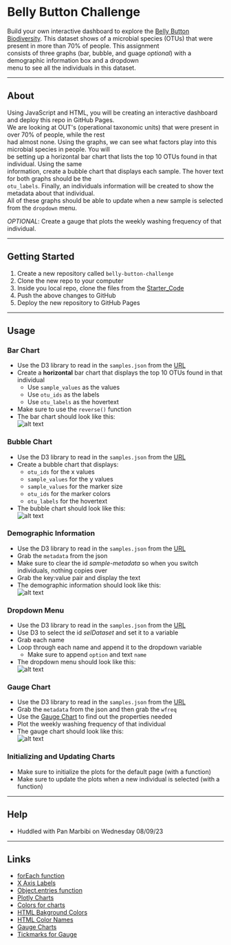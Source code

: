 # Belly Button Challenge

Build your own interactive dashboard to explore the [Belly Button Biodiversity](https://robdunnlab.com/projects/belly-button-biodiversity/).   This dataset shows of a microbial species (OTUs) that were present in more than 70% of people. This assignment  
consists of three graphs (bar, bubble, and guage *optional*) with a demographic information box and a dropdown  
menu to see all the individuals in this dataset.   

---

## About

Using JavaScript and HTML, you will be creating an interactive dashboard and deploy this repo in GitHub Pages.  
We are looking at OUT's (operational taxonomic units) that were present in over 70% of people, while the rest  
had almost none. Using the graphs, we can see what factors play into this microbial species in people. You will  
be setting up a horizontal bar chart that lists the top 10 OTUs found in that individual. Using the same   
information, create a bubble chart that displays each sample. The hover text for both graphs should be the  
`otu_labels`. Finally, an individuals information will be created to show the metadata about that individual.   
All of these graphs should be able to update when a new sample is selected from the `dropdown` menu.    

  *OPTIONAL*: Create a gauge that plots the weekly washing frequency of that individual. 

---

## Getting Started

  1. Create a new repository called `belly-button-challenge`
  2. Clone the new repo to your computer
  3. Inside you local repo, clone the files from the [Starter_Code](https://github.com/Kaileycar/belly-button-challenge/files/12323780/Starter_Code.zip)
  4. Push the above changes to GitHub
  5. Deploy the new repository to GitHub Pages

---

## Usage

### Bar Chart

  * Use the D3 library to read in the `samples.json` from the [URL](https://2u-data-curriculum-team.s3.amazonaws.com/dataviz-classroom/v1.1/14-Interactive-Web-Visualizations/02-Homework/samples.json)
  * Create a **horizontal** bar chart that displays the top 10 OTUs found in that individual
      * Use `sample_values` as the values  
      * Use `otu_ids` as the labels  
      * Use `otu_labels` as the hovertext  
  * Make sure to use the `reverse()` function  
  * The bar chart should look like this:  
    ![alt text](https://github.com/Kaileycar/belly-button-challenge/blob/main/data/bar.png "Bar Chart")


### Bubble Chart

  * Use the D3 library to read in the `samples.json` from the [URL](https://2u-data-curriculum-team.s3.amazonaws.com/dataviz-classroom/v1.1/14-Interactive-Web-Visualizations/02-Homework/samples.json)
  * Create a  bubble chart that displays:
      * `otu_ids` for the x values
      * `sample_values` for the y values
      * `sample_values` for the marker size
      * `otu_ids` for the marker colors
      * `otu_labels` for the hovertext
  * The bubble chart should look like this:  
    ![alt text](https://github.com/Kaileycar/belly-button-challenge/blob/main/data/bubble.png "Bubble Chart")


### Demographic Information 

  * Use the D3 library to read in the `samples.json` from the [URL](https://2u-data-curriculum-team.s3.amazonaws.com/dataviz-classroom/v1.1/14-Interactive-Web-Visualizations/02-Homework/samples.json)
  * Grab the `metadata` from the json  
  * Make sure to clear the id *sample-metadata* so when you switch individuals, nothing copies over
  * Grab the key:value pair and display the text  
  * The demographic information should look like this:    
  ![alt text](https://github.com/Kaileycar/belly-button-challenge/blob/main/data/demographics.png "Demographics")


### Dropdown Menu

  * Use the D3 library to read in the `samples.json` from the [URL](https://2u-data-curriculum-team.s3.amazonaws.com/dataviz-classroom/v1.1/14-Interactive-Web-Visualizations/02-Homework/samples.json)
  * Use D3 to select the id *selDataset* and set it to a variable
  * Grab each name
  * Loop through each name and append it to the dropdown variable
      * Make sure to append `option` and text `name`
  * The dropdown menu should look like this:  
    ![alt text](https://github.com/Kaileycar/belly-button-challenge/blob/main/data/dropdown.png "Dropdown")


### Gauge Chart

  * Use the D3 library to read in the `samples.json` from the [URL](https://2u-data-curriculum-team.s3.amazonaws.com/dataviz-classroom/v1.1/14-Interactive-Web-Visualizations/02-Homework/samples.json)
  * Grab the `metadata` from the json and then grab the `wfreq`
  * Use the [Gauge Chart](https://plotly.com/javascript/gauge-charts/) to find out the properties needed
  * Plot the weekly washing frequency of that individual
  * The gauge chart should look like this:  
    ![alt text](https://github.com/Kaileycar/belly-button-challenge/blob/main/data/gauge.png)


### Initializing and Updating Charts

  * Make sure to initialize the plots for the default page (with a function)
  * Make sure to update the plots when a new individual is selected (with a function)

---

## Help

* Huddled with Pan Marbibi on Wednesday 08/09/23

---

## Links

* [forEach function](https://developer.mozilla.org/en-US/docs/Web/JavaScript/Reference/Global_Objects/Array/forEach)  
* [X Axis Labels](https://plotly.com/javascript/figure-labels/)  
* [Object.entries function](https://developer.mozilla.org/en-US/docs/Web/JavaScript/Reference/Global_Objects/Object/entries)  
* [Plotly Charts](https://plotly.com/javascript/bubble-charts/)  
* [Colors for charts](https://www.schemecolor.com/light-pink-pastels-gradient.php)  
* [HTML Bakground Colors](https://www.w3schools.com/html/html_colors.asp)  
* [HTML Color Names](https://www.w3schools.com/colors/colors_names.asp)  
* [Gauge Charts](https://plotly.com/javascript/gauge-charts/)  
* [Tickmarks for Gauge](https://www.grapecity.com/wijmo/demos/Gauge/GaugeElements/Tickmarks/purejs)
